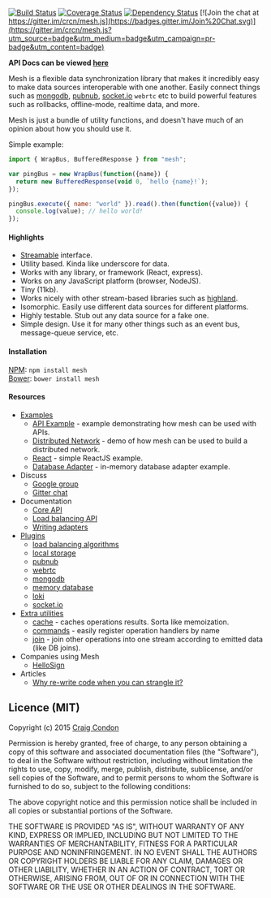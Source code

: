 [![Build Status](https://travis-ci.org/crcn/mesh.js.svg)](https://travis-ci.org/crcn/mesh.js) [![Coverage Status](https://coveralls.io/repos/crcn/mesh.js/badge.svg?branch=master)](https://coveralls.io/r/crcn/mesh.js?branch=master) [![Dependency Status](https://david-dm.org/crcn/mesh.js.svg)](https://david-dm.org/crcn/mesh.js) [![Join the chat at https://gitter.im/crcn/mesh.js](https://badges.gitter.im/Join%20Chat.svg)](https://gitter.im/crcn/mesh.js?utm_source=badge&utm_medium=badge&utm_campaign=pr-badge&utm_content=badge)

**API Docs can be viewed [here](http://mesh.mojojs.com/docs)**


Mesh is a flexible data synchronization library that makes it incredibly easy to make data sources interoperable with one another. Easily connect things such as [mongodb](https://www.mongodb.org/), [pubnub](http://pubnub.com/), [socket.io](http://socket.io/) `webrtc` etc to build powerful features such as rollbacks, offline-mode, realtime data, and more.

Mesh is just a bundle of utility functions, and doesn't have much of an opinion about how you should use it.

Simple example:

```javascript
import { WrapBus, BufferedResponse } from "mesh";

var pingBus = new WrapBus(function({name}) {
  return new BufferedResponse(void 0, `hello {name}!`);
});

pingBus.execute({ name: "world" }).read().then(function({value}) {
  console.log(value); // hello world!
});
```

#### Highlights

- [Streamable](https://github.com/substack/stream-handbook) interface.
- Utility based. Kinda like underscore for data.
- Works with any library, or framework (React, express).
- Works on any JavaScript platform (browser, NodeJS).
- Tiny (11kb).
- Works nicely with other stream-based libraries such as [highland](http://highlandjs.org/).
- Isomorphic. Easily use different data sources for different platforms.
- Highly testable. Stub out any data source for a fake one.
- Simple design. Use it for many other things such as an event bus, message-queue service, etc.

#### Installation

[NPM](https://www.npmjs.com/): `npm install mesh` <br />
[Bower](http://bower.io/): `bower install mesh`

#### Resources

- [Examples](./examples)
  - [API Example](./examples/api) - example demonstrating how mesh can be used with APIs.
  - [Distributed Network](./examples/distributed-network) - demo of how mesh can be used to build a distributed network.
  - [React](./examples/react) - simple ReactJS example.
  - [Database Adapter](./examples/database-adapter) - in-memory database adapter example.
- Discuss
  - [Google group](https://groups.google.com/forum/#!forum/meshjs)
  - [Gitter chat](https://gitter.im/crcn/mesh.js)
- Documentation
  - [Core API](http://mesh.mojojs.com/docs)
  - [Load balancing API](http://mesh.mojojs.com/docs/balance)
  - [Writing adapters](http://mesh.mojojs.com/docs/database-adapters)
- [Plugins](https://www.npmjs.com/search?q=meshjs)
  - [load balancing algorithms](https://github.com/crcn/mesh-balance)
  - [local storage](https://github.com/crcn/mesh-local-storage)
  - [pubnub](https://github.com/crcn/mesh-pubnub)
  - [webrtc](https://github.com/crcn/mesh-webrtc)
  - [mongodb](https://github.com/crcn/mesh-mongodb)
  - [memory database](https://github.com/crcn/mesh-memory)
  - [loki](https://github.com/crcn/mesh-loki)
  - [socket.io](https://github.com/crcn/mesh-loki)
- [Extra utilities](./extra)
  - [cache](./extra/cache) - caches operations results. Sorta like memoization.
  - [commands](./extra/commands) - easily register operation handlers by name
  - [join](./extra/join) - join other operations into one stream according to emitted data (like DB joins).
- Companies using Mesh
  - [HelloSign](https://www.hellosign.com/)
- Articles
  - [Why re-write code when you can strangle it?](http://blog.hellosign.com/why-rewrite-your-code-when-you-can-strangle-it/)

<!--
- Other useful resources
  - [transducers (closure)](http://clojure.org/transducers)
  - [transducers (javascript)](http://jlongster.com/Transducers.js--A-JavaScript-Library-for-Transformation-of-Data)
  - [currying in JavaScript](https://medium.com/@kbrainwave/currying-in-javascript-ce6da2d324fe)
-->

## Licence (MIT)

Copyright (c) 2015 [Craig Condon](http://craigjefferds.com)

Permission is hereby granted, free of charge, to any person obtaining
a copy of this software and associated documentation files (the
"Software"), to deal in the Software without restriction, including
without limitation the rights to use, copy, modify, merge, publish,
distribute, sublicense, and/or sell copies of the Software, and to
permit persons to whom the Software is furnished to do so, subject to
the following conditions:

The above copyright notice and this permission notice shall be
included in all copies or substantial portions of the Software.

THE SOFTWARE IS PROVIDED "AS IS", WITHOUT WARRANTY OF ANY KIND,
EXPRESS OR IMPLIED, INCLUDING BUT NOT LIMITED TO THE WARRANTIES OF
MERCHANTABILITY, FITNESS FOR A PARTICULAR PURPOSE AND
NONINFRINGEMENT. IN NO EVENT SHALL THE AUTHORS OR COPYRIGHT HOLDERS BE
LIABLE FOR ANY CLAIM, DAMAGES OR OTHER LIABILITY, WHETHER IN AN ACTION
OF CONTRACT, TORT OR OTHERWISE, ARISING FROM, OUT OF OR IN CONNECTION
WITH THE SOFTWARE OR THE USE OR OTHER DEALINGS IN THE SOFTWARE.
